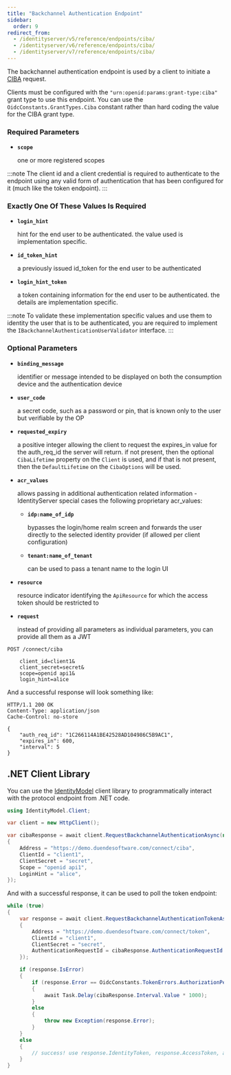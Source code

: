 ```yaml
---
title: "Backchannel Authentication Endpoint"
sidebar:
  order: 9
redirect_from:
  - /identityserver/v5/reference/endpoints/ciba/
  - /identityserver/v6/reference/endpoints/ciba/
  - /identityserver/v7/reference/endpoints/ciba/
---
```


The backchannel authentication endpoint is used by a client to initiate a [CIBA](/identityserver/ui/ciba) request.

Clients must be configured with the `"urn:openid:params:grant-type:ciba"` grant type to use this endpoint.
You can use the `OidcConstants.GrantTypes.Ciba` constant rather than hard coding the value for the CIBA grant type.

### Required Parameters

* **`scope`**

  one or more registered scopes

:::note
The client id and a client credential is required to authenticate to the endpoint using any valid form of authentication
that has been configured for it (much like the token endpoint).
:::

### Exactly One Of These Values Is Required

* **`login_hint`**

  hint for the end user to be authenticated. the value used is implementation specific.

* **`id_token_hint`**

  a previously issued id_token for the end user to be authenticated

* **`login_hint_token`**

  a token containing information for the end user to be authenticated. the details are implementation specific.

:::note
To validate these implementation specific values and use them to identity the user that is to be authenticated, you are
required to implement the `IBackchannelAuthenticationUserValidator` interface.
:::

### Optional Parameters

* **`binding_message`**

  identifier or message intended to be displayed on both the consumption device and the authentication device

* **`user_code`**

  a secret code, such as a password or pin, that is known only to the user but verifiable by the OP

* **`requested_expiry`**

  a positive integer allowing the client to request the expires_in value for the auth_req_id the server will return. if
  not present, then the optional `CibaLifetime` property on the `Client` is used, and if that is not present, then the
  `DefaultLifetime` on the `CibaOptions` will be used.

* **`acr_values`**

  allows passing in additional authentication related information - IdentityServer special cases the following
  proprietary acr_values:

    * **`idp:name_of_idp`**

      bypasses the login/home realm screen and forwards the user directly to the selected identity provider (if allowed
      per client configuration)

    * **`tenant:name_of_tenant`**

      can be used to pass a tenant name to the login UI

* **`resource`**

  resource indicator identifying the `ApiResource` for which the access token should be restricted to

* **`request`**

  instead of providing all parameters as individual parameters, you can provide all them as a JWT

```text
POST /connect/ciba

    client_id=client1&
    client_secret=secret&
    scope=openid api1&
    login_hint=alice
```

And a successful response will look something like:

```text
HTTP/1.1 200 OK
Content-Type: application/json
Cache-Control: no-store

{
    "auth_req_id": "1C266114A1BE42528AD104986C5B9AC1",
    "expires_in": 600,
    "interval": 5
}
```

## .NET Client Library

You can use the [IdentityModel](https://identitymodel.readthedocs.io) client library to programmatically interact with
the protocol endpoint from .NET code.

```cs
using IdentityModel.Client;

var client = new HttpClient();

var cibaResponse = await client.RequestBackchannelAuthenticationAsync(new BackchannelAuthenticationRequest
{
    Address = "https://demo.duendesoftware.com/connect/ciba",
    ClientId = "client1",
    ClientSecret = "secret",
    Scope = "openid api1",
    LoginHint = "alice",
});
```

And with a successful response, it can be used to poll the token endpoint:

```cs
while (true)
{
    var response = await client.RequestBackchannelAuthenticationTokenAsync(new BackchannelAuthenticationTokenRequest
    {
        Address = "https://demo.duendesoftware.com/connect/token",
        ClientId = "client1",
        ClientSecret = "secret",
        AuthenticationRequestId = cibaResponse.AuthenticationRequestId
    });

    if (response.IsError)
    {
        if (response.Error == OidcConstants.TokenErrors.AuthorizationPending || response.Error == OidcConstants.TokenErrors.SlowDown)
        {
            await Task.Delay(cibaResponse.Interval.Value * 1000);
        }
        else
        {
            throw new Exception(response.Error);
        }
    }
    else
    {
        // success! use response.IdentityToken, response.AccessToken, and response.RefreshToken (if requested)
    }
}
```
